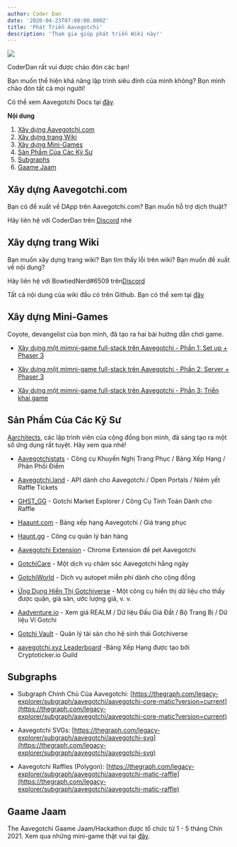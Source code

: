 ```yaml
---
author: Coder Dan
date: '2020-04-23T07:00:00.000Z'
title: 'Phát Triển Aavegotchi'
description: 'Tham gia giúp phát triển Wiki này!'
---
```


<div class="headerImageContainer">
<img class="headerImage" src="/developers/codergotchi.png">
<p class="headerImageText">CoderDan rất vui được chào đón các bạn!</p>
</div>

Bạn muốn thể hiện khả năng lập trình siêu đỉnh của mình không? Bọn mình chào đón tất cả mọi người!

Có thể xem Aavegotchi Docs tại [đây](https://docs.aavegotchi.com/).

<div class="contentsBox">

**Nội dung**

<ol>
<li><a href=#building-aavegotchi-com>Xây dựng Aavegotchi.com</a></li>
<li><a href=#building-the-wiki>Xây dựng trang Wiki</a></li>
<li><a href=#building-mini-games>Xây dựng Mini-Games</a></li>
<li><a href=#aarchitect-creations>Sản Phẩm Của Các Kỹ Sư</a></li>
<li><a href=#subgraphs>Subgraphs</a></li>
<li><a href=#gaame-jaam>Gaame Jaam</a></li>
</ol>

</div>

## Xây dựng Aavegotchi.com

Bạn có đề xuất về DApp trên Aavegotchi.com? Bạn muốn hỗ trợ dịch thuật?

Hãy liên hệ với CoderDan trên [Discord](https://discord.com/invite/NPwnWB6) nhé

## Xây dựng trang Wiki

Bạn muốn xây dựng trang wiki? Bạn tìm thấy lỗi trên wiki? Bạn muốn đề xuất về nội dung?

Hãy liên hệ với BowtiedNerd#6509 trên[Discord](https://discord.com/invite/NPwnWB6)

Tất cả nội dung của wiki đầu có trên Github. Bạn có thể xem tại [đây](https://github.com/aavegotchi/aavegotchi-wiki)

## Xây dựng Mini-Games

Coyote, devangelist của bọn mình, đã tạo ra hai bài hướng dẫn chơi game.

* [Xây dựng một mimni-game full-stack trên Aavegotchi - Phần 1: Set up + Phaser 3](https://dev.to/ccoyotedev/building-a-full-stack-aavegotchi-minigame-part-1-set-up-phaser-3-29l5)

* [Xây dựng một mimni-game full-stack trên Aavegotchi - Phần 2: Server + Phaser 3](https://dev.to/ccoyotedev/building-a-full-stack-aavegotchi-minigame-part-2-server-leaderboard-53la)

* [Xây dựng một mimni-game full-stack trên Aavegotchi - Phần 3: Triển khai game](https://dev.to/ccoyotedev/building-a-full-stack-aavegotchi-minigame-part-3-deploying-your-game-mga)

## Sản Phẩm Của Các Kỹ Sư

[Aarchitects](/aarchitect), các lập trình viên của cộng đồng bọn mình, đã sáng tạo ra một số ứng dụng rất tuyệt. Hãy xem qua nhé!

* [Aavegotchistats](https://aavegotchistats.com/) - Công cụ Khuyến Nghị Trang Phục / Bảng Xếp Hạng / Phân Phối Điểm

* [Aavegotchi.land](https://aavegotchi.land/) - API dành cho Aavegotchi / Open Portals / Niêm yết Raffle Tickets

* [GHST_GG](https://fireball.gg/) - Gotchi Market Explorer / Công Cụ Tính Toán Dành cho Raffle

* [Haaunt.com](https://haaunt.com/) - Bảng xếp hạng Aavegotchi / Giá trang phục

* [Haunt.gg](https://haunt.gg/) - Công cụ quản lý bán hàng

* [Aavegotchi Extension](https://chrome.google.com/webstore/detail/aavegotchi-extension/ibggmlahcckfbcghmbnbdmkmolmaejfc) - Chrome Extension để pet Aavegotchi

* [GotchiCare](https://gotchicare.com/) - Một dịch vụ chăm sóc Aavegotchi hằng ngày

* [GotchiWorld](https://linktr.ee/gotchiworld) - Dịch vụ autopet miễn phí dành cho cộng đồng

* [Ứng Dụng Hiển Thị Gotchiverse](https://share.streamlit.io/lavel0rz/aavegotchiproject/main/main.py) - Một công cụ hiển thị dữ liệu cho thấy được quận, giá sàn, ước lượng giá, v. v.

* [Aadventure.io](https://www.aadventure.io) - Xem giá REALM / Dữ liệu Đấu Giá Đất / Bộ Trang Bị / Dữ liệu Ví Gotchi

* [Gotchi Vault](https://www.gotchivault.com/) - Quản lý tài sản cho hệ sinh thái Gotchiverse

* [aavegotchi.xyz Leaderboard](https://www.aavegotchi.xyz/leaderboard/players) -Bảng Xếp Hạng được tạo bởi Cryptoticker.io Guild

## Subgraphs

* Subgraph Chính Chủ Của Aavegotchi: [https://thegraph.com/legacy-explorer/subgraph/aavegotchi/aavegotchi-core-matic?version=current](https://thegraph.com/legacy-explorer/subgraph/aavegotchi/aavegotchi-core-matic?version=current)

* Aavegotchi SVGs: [https://thegraph.com/legacy-explorer/subgraph/aavegotchi/aavegotchi-svg](https://thegraph.com/legacy-explorer/subgraph/aavegotchi/aavegotchi-svg)

* Aavegotchi Raffles (Polygon): [https://thegraph.com/legacy-explorer/subgraph/aavegotchi/aavegotchi-matic-raffle](https://thegraph.com/legacy-explorer/subgraph/aavegotchi/aavegotchi-matic-raffle)

## Gaame Jaam

The Aavegotchi Gaame Jaam/Hackathon được tổ chức từ 1 - 5 tháng Chín 2021. Xem qua những mini-game thật vui tại [đây](/gaame-jaam).